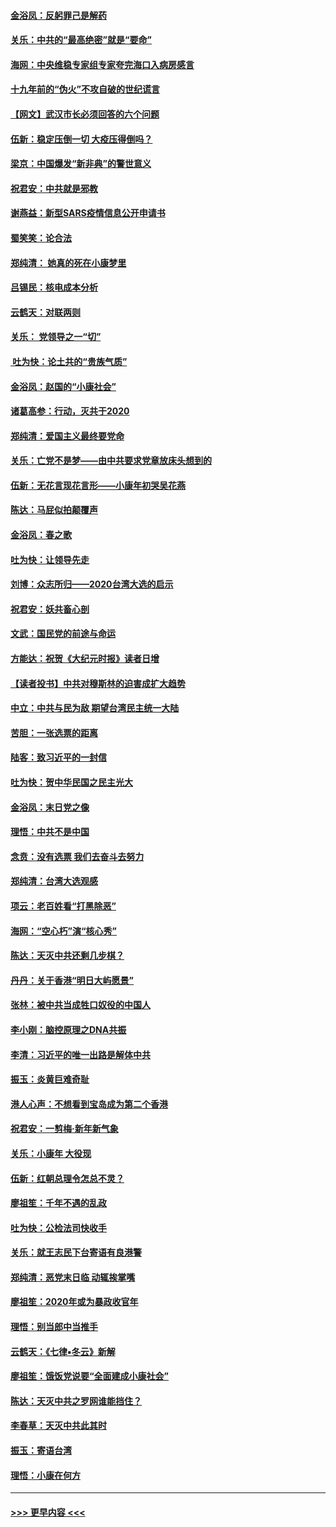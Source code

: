 #### [金浴凤：反躬罪己是解药](../pages/nsc993/n11820280.md?t=01251931) 
#### [关乐：中共的“最高绝密”就是“要命”](../pages/nsc993/n11816946.md?t=01251931) 
#### [海网：中央维稳专家组专家夸完海口入病房感言](../pages/nsc993/n11815138.md?t=01251931) 
#### [十九年前的“伪火”不攻自破的世纪谎言](../pages/nsc993/n11813238.md?t=01251931) 
#### [【网文】武汉市长必须回答的六个问题](../pages/nsc993/n11813848.md?t=01251931) 
#### [伍新：稳定压倒一切 大疫压得倒吗？](../pages/nsc993/n11812634.md?t=01251931) 
#### [梁京：中国爆发“新非典”的警世意义](../pages/nsc993/n11812554.md?t=01251931) 
#### [祝君安：中共就是邪教](../pages/nsc993/n11812431.md?t=01251931) 
#### [谢燕益：新型SARS疫情信息公开申请书](../pages/nsc993/n11808840.md?t=01251931) 
#### [蜀笑笑：论合法](../pages/nsc993/n11808064.md?t=01251931) 
#### [郑纯清： 她真的死在小康梦里](../pages/nsc993/n11806623.md?t=01251931) 
#### [吕锡民：核电成本分析](../pages/nsc993/n11806284.md?t=01251931) 
#### [云鹤天：对联两则](../pages/nsc993/n11805957.md?t=01251931) 
#### [关乐： 党领导之一“切”](../pages/nsc993/n11804505.md?t=01251931) 
#### [ 吐为快：论土共的“贵族气质”](../pages/nsc993/n11804490.md?t=01251931) 
#### [金浴凤：赵国的“小康社会”](../pages/nsc993/n11804452.md?t=01251931) 
#### [诸葛高参：行动，灭共于2020](../pages/nsc993/n11804120.md?t=01251931) 
#### [郑纯清：爱国主义最终要党命](../pages/nsc993/n11802197.md?t=01251931) 
#### [关乐：亡党不是梦——由中共要求党章放床头想到的](../pages/nsc993/n11802156.md?t=01251931) 
#### [伍新：无花言现花言形——小康年初哭吴花燕](../pages/nsc993/n11800044.md?t=01251931) 
#### [陈达：马屁似拍颠覆声](../pages/nsc993/n11800010.md?t=01251931) 
#### [金浴凤：春之歌](../pages/nsc993/n11797687.md?t=01251931) 
#### [吐为快：让领导先走](../pages/nsc993/n11797512.md?t=01251931) 
#### [刘博：众志所归——2020台湾大选的启示](../pages/nsc993/n11796878.md?t=01251931) 
#### [祝君安：妖共畜心剖](../pages/nsc993/n11794273.md?t=01251931) 
#### [文武：国民党的前途与命运](../pages/nsc993/n11794198.md?t=01251931) 
#### [方能达：祝贺《大纪元时报》读者日增](../pages/nsc993/n11793807.md?t=01251931) 
#### [【读者投书】中共对穆斯林的迫害成扩大趋势](../pages/nsc993/n11791371.md?t=01251931) 
#### [中立：中共与民为敌 期望台湾民主统一大陆](../pages/nsc993/n11790392.md?t=01251931) 
#### [苦胆：一张选票的距离](../pages/nsc993/n11788914.md?t=01251931) 
#### [陆客：致习近平的一封信](../pages/nsc993/n11788867.md?t=01251931) 
#### [吐为快：贺中华民国之民主光大](../pages/nsc993/n11788618.md?t=01251931) 
#### [金浴凤：末日党之像](../pages/nsc993/n11787475.md?t=01251931) 
#### [理悟：中共不是中国](../pages/nsc993/n11787463.md?t=01251931) 
#### [念贲：没有选票  我们去奋斗去努力](../pages/nsc993/n11787398.md?t=01251931) 
#### [郑纯清：台湾大选观感](../pages/nsc993/n11786210.md?t=01251931) 
#### [项云：老百姓看“打黑除恶”](../pages/nsc993/n11785398.md?t=01251931) 
#### [海网：“空心朽”演“核心秀”](../pages/nsc993/n11783874.md?t=01251931) 
#### [陈达：天灭中共还剩几步棋？](../pages/nsc993/n11783719.md?t=01251931) 
#### [丹丹：关于香港“明日大屿愿景”](../pages/nsc993/n11783273.md?t=01251931) 
#### [张林：被中共当成牲口奴役的中国人](../pages/nsc993/n11782397.md?t=01251931) 
#### [李小刚：脑控原理之DNA共振](../pages/nsc993/n11780962.md?t=01251931) 
#### [李清：习近平的唯一出路是解体中共](../pages/nsc993/n11780866.md?t=01251931) 
#### [振玉：炎黄巨难奇耻](../pages/nsc993/n11779632.md?t=01251931) 
#### [港人心声：不想看到宝岛成为第二个香港](../pages/nsc993/n11778817.md?t=01251931) 
#### [祝君安：一剪梅‧新年新气象](../pages/nsc993/n11776340.md?t=01251931) 
#### [关乐：小康年 大役现](../pages/nsc993/n11774213.md?t=01251931) 
#### [伍新：红朝总理令怎总不灵？](../pages/nsc993/n11770813.md?t=01251931) 
#### [廖祖笙：千年不遇的乱政](../pages/nsc993/n11770373.md?t=01251931) 
#### [吐为快：公检法司快收手](../pages/nsc993/n11770359.md?t=01251931) 
#### [关乐：就王志民下台寄语有良港警](../pages/nsc993/n11769903.md?t=01251931) 
#### [郑纯清：恶党末日临 动辄挨掌嘴](../pages/nsc993/n11769356.md?t=01251931) 
#### [廖祖笙：2020年或为暴政收官年](../pages/nsc993/n11768216.md?t=01251931) 
#### [理悟：别当郎中当推手](../pages/nsc993/n11768243.md?t=01251931) 
#### [云鹤天：《七律▪冬云》新解](../pages/nsc993/n11768204.md?t=01251931) 
#### [廖祖笙：饿饭党说要“全面建成小康社会”](../pages/nsc993/n11767482.md?t=01251931) 
#### [陈达：天灭中共之罗网谁能挡住？](../pages/nsc993/n11767465.md?t=01251931) 
#### [李春草：天灭中共此其时](../pages/nsc993/n11767452.md?t=01251931) 
#### [振玉：寄语台湾](../pages/nsc993/n11767432.md?t=01251931) 
#### [理悟：小康在何方](../pages/nsc993/n11767394.md?t=01251931) 

----
#### [ >>> 更早内容 <<< ](../indexes/nsc993-earlier.md)
